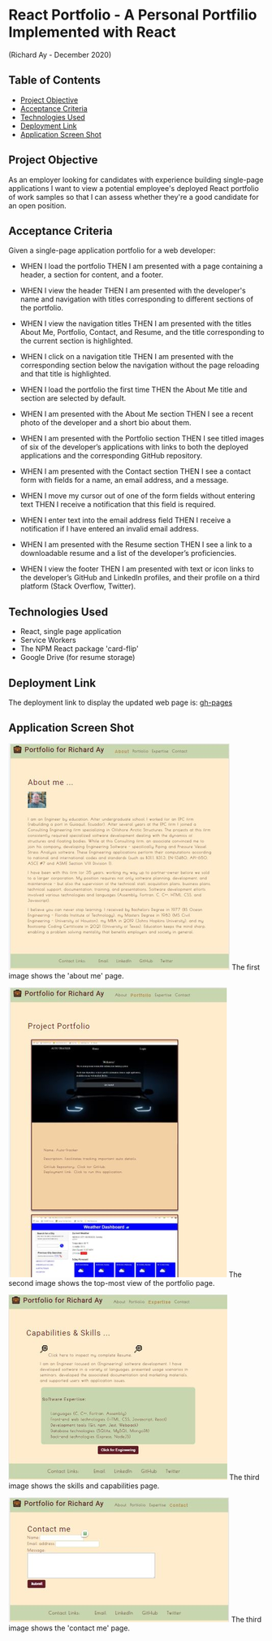 # React Portfolio - A Personal Portfilio Implemented with React
(Richard Ay - December 2020)


## Table of Contents
* [Project Objective](#project-objective)
* [Acceptance Criteria](#acceptance-criteria)
* [Technologies Used](#technologies-used)
* [Deployment Link](#deployment-link)
* [Application Screen Shot](#application-screen-shot)


## Project Objective
As an employer looking for candidates with experience building single-page 
applications I want to view a potential employee's deployed React portfolio of work samples so that I can assess whether they're a good candidate for an open position.

## Acceptance Criteria
Given a single-page application portfolio for a web developer:

* WHEN I load the portfolio THEN I am presented with a page containing a header, a section for content, and a footer.

* WHEN I view the header THEN I am presented with the developer's name and navigation with titles corresponding to different sections of the portfolio.

* WHEN I view the navigation titles THEN I am presented with the titles About Me, Portfolio, Contact, and Resume, and the title corresponding to the current section is highlighted.

* WHEN I click on a navigation title THEN I am presented with the corresponding section below the navigation without the page reloading and that title is highlighted.

* WHEN I load the portfolio the first time THEN the About Me title and section are selected by default.

* WHEN I am presented with the About Me section THEN I see a recent photo of the developer and a short bio about them.

* WHEN I am presented with the Portfolio section THEN I see titled images of six of the developer’s applications with links to both the deployed applications and the corresponding GitHub repository.

* WHEN I am presented with the Contact section THEN I see a contact form with fields for a name, an email address, and a message.
 
* WHEN I move my cursor out of one of the form fields without entering text THEN I receive a notification that this field is required.

* WHEN I enter text into the email address field THEN I receive a notification if I have entered an invalid email address.

* WHEN I am presented with the Resume section THEN I see a link to a downloadable resume and a list of the developer’s proficiencies.

* WHEN I view the footer THEN I am presented with text or icon links to the developer’s GitHub and LinkedIn profiles, and their profile on a third platform (Stack Overflow, Twitter).


## Technologies Used

* React, single page application
* Service Workers
* The NPM React package 'card-flip'
* Google Drive (for resume storage)



## Deployment Link
The deployment link to display the updated web page is: 
[gh-pages](https://CaptainRich.github.io/react-portfolio-r_ay/) 



## Application Screen Shot

![React-Portfolio-R_Ay Image 1](./src/assets/images/portfolio1.jpg) The first image shows the 'about me' page.

![React-Portfolio-R_Ay Image 2](./src/assets/images/portfolio2.jpg) The second image shows the top-most view of the portfolio page.

![React-Portfolio-R_Ay Image 3](./src/assets/images/portfolio3.jpg) The third image shows the skills and capabilities page.

![React-Portfolio-R_Ay Image 3](./src/assets/images/portfolio4.jpg) The third image shows  the 'contact me' page.